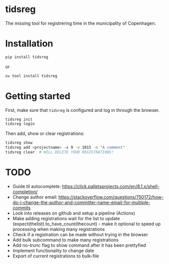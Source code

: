 # tidsreg

The missing tool for registrering time in the municipality of Copenhagen.

# Installation

```bash
pip install tidsreg
```
or
```bash
uv tool install tidsreg
```

# Getting started
First, make sure that `tidsreg` is configured and log in through the browser.
```bash
tidsreg init
tidsreg login
```

Then add, show or clear registrations:
```bash
tidsreg show
tidsreg add <projectname> -s 9 -e 1015 -m "A comment"
tidsreg clear  # WILL DELETE YOUR REGISTRATIONS!
```



# TODO
* Guide til autocomplete: https://click.palletsprojects.com/en/8.1.x/shell-completion/
* Change author email: https://stackoverflow.com/questions/750172/how-do-i-change-the-author-and-committer-name-email-for-multiple-commits
* Look into releases on github and setup a pipeline (Actions)
* Make adding registrations wait for the list to update (expect(thelist).to_have_count(thecount) - make it optional to speed up processing when making many registrations
* Check if a registration can be made without trying in the browser
* Add bulk subcommand to make many registrations
* Add no-trunc flag to show command after it has been prettyfied
* Implement functionality to change date
* Export of current registrations to bulk-file
